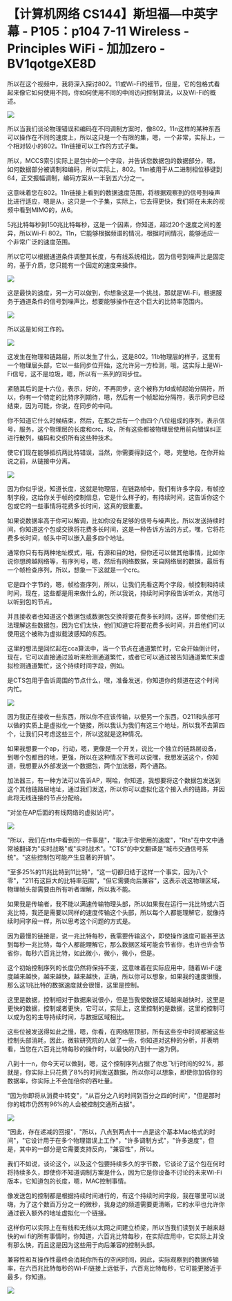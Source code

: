 # 【计算机网络 CS144】斯坦福—中英字幕 - P105：p104 7-11 Wireless - Principles WiFi - 加加zero - BV1qotgeXE8D

所以在这个视频中，我将深入探讨802。11或Wi-Fi的细节，但是，它的包格式看起来像它如何使用不同，你如何使用不同的中间访问控制算法，以及Wi-Fi的概述。



![](img/cde8276cb4c6ca23fc271e57e4b3845c_1.png)

所以当我们谈论物理错误和编码在不同调制方案时，像802。11n这样的某种东西可以操作在不同的速度上，所以这只是一个有限的集，嗯，一个非常，实际上，一个相对较小的802。11n链接可以工作的方式子集。

所以，MCCS索引实际上是包中的一个字段，并告诉您数据包的数据部分，嗯，如何数据部分被调制和编码，所以实际上，802。11m被用于从二进制相位移键到64，正交振幅调制，编码方案从一半到五六分之一。

这意味着您在802。11n链接上看到的数据速度范围，将根据观察到的信号到噪声比进行适应，嗯是从，这只是一个子集，实际上，它去得更快，我们将在未来的视频中看到MIMO的，从6。

5兆比特每秒到150兆比特每秒，这是一个因素，你知道，超过20个速度之间的差异，所以Wi-Fi 802。11n，它能够根据频谱的情况，根据时间情况，能够适应一个非常广泛的速度范围。

所以它可以根据通道条件调整其长度，与有线系统相比，因为信号到噪声比是固定的，基于介质，您只能有一个固定的速度来操作。



![](img/cde8276cb4c6ca23fc271e57e4b3845c_3.png)

这是最快的速度，另一方可以做到，你想象这是一个挑战，那就是Wi-Fi，根据服务于通道条件的信号到噪声比，想要能够操作在这个巨大的比特率范围内。



![](img/cde8276cb4c6ca23fc271e57e4b3845c_5.png)

所以这是如何工作的。

![](img/cde8276cb4c6ca23fc271e57e4b3845c_7.png)

这发生在物理和链路层，所以发生了什么，这是802。11b物理层的样子，这里有一个物理层头部，它以一些同步位开始，这允许另一方检测，哦，这实际上是Wi-Fi信号，这不是垃圾，嗯，所以有一系列的同步位。

紧随其后的是十六位，表示，好的，不再同步，这个被称为fd或帧起始分隔符，所以，你有一个特定的比特序列期待，嗯，然后有一个帧起始分隔符，表示同步已经结束，因为可能，你说，在同步的中间。

你不知道它什么时候结束，然后，在那之后有一个由四个八位组成的序列，表示信号，服务，这个物理层的长度和crc，块，所有这些都被物理层使用前向错误纠正进行散列，编码和交织所有这些种技术。

使它们现在能够抵抗两比特错误，当然，你需要得到这个，嗯，完整地，在你开始说之前，从链接中分离。

![](img/cde8276cb4c6ca23fc271e57e4b3845c_9.png)

因为你似乎说，知道长度，这就是物理层，在链路帧中，我们有许多字段，有帧控制字段，这给你关于帧的控制信息，它是什么样子的，有持续时间，这告诉你这个包或它的一些事情将花费多长时间，这真的很重要。

如果说数据率高于你可以解调，比如你没有足够的信号与噪声比，所以发送持续时间，你知道这个包或交换将花费多长时间，这是一种告诉方法的方式，嘿，它将花费多长时间，帧头中可以嵌入最多四个地址。

通常你只有有两种地址模式，哦，有源和目的地，但你还可以做其他事情，比如你说你想跨越网络等，有序列号，嗯，然后有网络数据，来自网络层的数据，最后有一个帧检查序列，所以，想象一下这就是一个crc。

它是四个字节的，嗯，帧检查序列，所以，让我们先看这两个字段，帧控制和持续时间，现在，这些都是用来做什么的，所以我说，持续时间字段告诉听众，其他可以听到包的节点。

并且接收者也知道这个数据包或数据包交换将要花费多长时间，这样，即使他们无法理解这些数据包，因为它们太快，他们知道它将要花费多长时间，并且他们可以使用这个被称为虚拟载波感知的东西。

这里的想法是回忆起在cca算法中，当一个节点在通道繁忙时，它会开始倒计时，现在，它可以直接通过监听来检测通道繁忙，或者它可以通过被告知通道繁忙来虚拟检测通道繁忙，这个持续时间字段，例如。

是CTS包用于告诉周围的节点什么，嘿，准备发送，你知道你的频道在这个时间内忙。

![](img/cde8276cb4c6ca23fc271e57e4b3845c_11.png)

因为我正在接收一些东西，所以你不应该传输，以便另一个东西，O211和头部可以做的实质上是虚拟化一个链接，所以我认为我们有这三个地址，所以我不去第四个，让我们只考虑这些三个，所以这就是这种情况。

如果我想要一个ap，行动，嗯，更像是一个开关，说比一个独立的链路层设备，到哪个包都目的地，更强，所以在这种情况下我可以说嘿，我想发送这个，你知道，我想要从外部发送一个数据包，两个加法器，两个通路。

加法器三，有一种方法可以告诉AP，啊哈，你知道，我想要将这个数据包发送到这个其他链路层地址，通过我们发送，所以你可以虚拟化这个接入点的链路，并因此将无线连接的节点分配给。

"对坐在AP后面的有线网络的虚拟访问"。

![](img/cde8276cb4c6ca23fc271e57e4b3845c_13.png)

"所以，我们在rtts中看到的一件事是"，"取决于你使用的速度"，"Rts"在中文中通常被翻译为"实时战略"或"实时战术"。"CTS"的中文翻译是"城市交通信号系统"。"这些控制包可能产生显著的开销"。

"至多25%的11兆比特到11比特"，"这一切都归结于这样一个事实，因为八个零"，"211有这巨大的比特率范围"，"但它需要向后兼容"，这表示说这物理区域，物理帧头部需要由所有听者理解，所以我不能。

如果我是传输者，我不能以满速传输物理头部，所以如果我在运行一兆比特或六百兆比特，我还是需要以同样的速度传输这个头部，所以每个人都能理解它，就像持续时间字段一样，所以思考这个问题的方式是。

因为最慢的链接是，说一兆比特每秒，我需要传输这个，即使操作速度可能甚至达到每秒一兆比特，每个人都能理解它，那么数据区域可能会节省你，也许也许会节省你，每秒六百兆比特，如此微小，微小，微小，但是。

这个初始控制序列的长度仍然将保持不变，这意味着在实际应用中，随着Wi-Fi速度越来越快，越来越快，越来越快，正确，所以你可以想象，如果我的速度很慢，那么这1兆比特的数据速度就会很慢，这里是控制。

这里是数据，控制相对于数据来说很小，但是当我使数据区域越来越快时，这里是更快的数据，控制或者更快，它可以，实际上，这里控制的是数据，这里的控制可以成为包的主导持续时间，与数据区域相比。

这些位被发送得如此之慢，嗯，你看，在网络层顶部，所有这些空中时间都被这些控制头部消耗，因此，微软研究院的人做了一些，你知道对这种的分析，并表明看，当您在六百兆比特每秒的操作时，以最快的八到十一速为例。

八到十一n，你今天可以做到，嗯，这个控制序列占据了你总飞行时间的92%，那就是，你实际上只花费了8%的时间发送数据，所以你可以想象，即使你加倍你的数据率，你实际上不会加倍你的吞吐量。

"因为你即将从消费中转变"，"从百分之八的时间到百分之四的时间"，"但是那时你的城市仍然有96%的人会被控制交通所占据"。



![](img/cde8276cb4c6ca23fc271e57e4b3845c_15.png)

"因此，存在递减的回报"，"所以，八点到两点十一点是这个基本Mac格式的时间"，"它设计用于在多个物理错误上工作"，"许多调制方式"，"许多速度"，但是，其中的一部分是它需要支持反向，"兼容性"，所以。

我们不如说，谈论这个，以及这个包要持续多久的字节数，它谈论了这个包在何时将持续多久，即使你不知道调制方案是什么，因为它是你设备不讨论的未来Wi-Fi版本，它知道包的长度，嗯，MAC控制事情。

像发送包的控制都是根据持续时间进行的，有这个持续时间字段，我在哪里可以说嗨，为了这个数百万分之一的微秒，我身边的频道需要更清晰，它的水平也允许你通过嵌入额外的地址虚拟化一个链接。

这样你可以实际上在有线和无线以太网之间建立桥梁，所以当我们读到关于越来越快的wi fi的所有事情时，你知道，六百兆比特每秒，在实际应用中，它实际上并没有那么快，而且这是因为这些用于向后兼容的控制头部。

兼容性和互操作性最终会消耗你所有的空闲时间，因此，实际观察到的数据传输率，在六百兆比特每秒的Wi-Fi链接上远低于，六百兆比特每秒，它可能更接近于最多，你知道。



![](img/cde8276cb4c6ca23fc271e57e4b3845c_17.png)